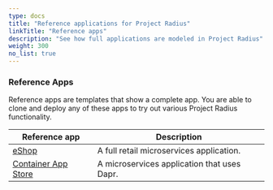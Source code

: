 ```yaml
---
type: docs
title: "Reference applications for Project Radius"
linkTitle: "Reference apps"
description: "See how full applications are modeled in Project Radius"
weight: 300
no_list: true
---
```


### Reference Apps

Reference apps are templates that show a complete app. You are able to clone and deploy any of these apps to try out various Project Radius functionality.

| Reference app | Description |
|---------------|-------------|
| [eShop](./eshop) | A full retail microservices application. |
| [Container App Store](./container-app-store) | A microservices application that uses Dapr. |
